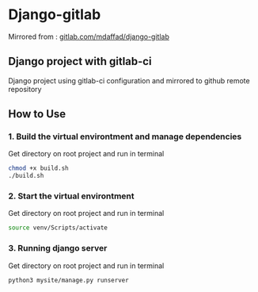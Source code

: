 # Django-gitlab

Mirrored from : <a href=https://gitlab.com/mdaffad/django-gitlab>gitlab.com/mdaffad/django-gitlab</a>

## Django project with gitlab-ci

Django project using gitlab-ci configuration and mirrored to github remote repository

## How to Use

### 1. Build the virtual environtment and manage dependencies

Get directory on root project and run in terminal

```bash
chmod +x build.sh
./build.sh
```

### 2. Start the virtual environtment

Get directory on root project and run in terminal

```bash
source venv/Scripts/activate
```

### 3. Running django server

Get directory on root project and run in terminal

```bash
python3 mysite/manage.py runserver
```